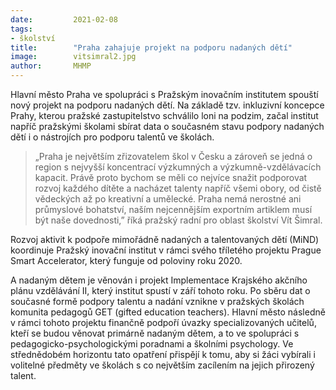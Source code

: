 ```yaml
---
date:         2021-02-08
tags:         
- školství
title:        "Praha zahajuje projekt na podporu nadaných dětí"
image: 	      vitsimral2.jpg
author:       MHMP
---
```


Hlavní město Praha ve spolupráci s Pražským inovačním institutem spouští nový projekt na podporu nadaných dětí. Na základě tzv. inkluzivní koncepce Prahy, kterou pražské zastupitelstvo schválilo loni na podzim, začal institut napříč pražskými školami sbírat data o současném stavu podpory nadaných dětí i o nástrojích pro podporu talentů ve školách.

> „Praha je největším zřizovatelem škol v Česku a zároveň se jedná o region s nejvyšší koncentrací výzkumných a výzkumně-vzdělávacích kapacit. Právě proto bychom se měli co nejvíce snažit podporovat rozvoj každého dítěte a nacházet talenty napříč všemi obory, od čistě vědeckých až po kreativní a umělecké. Praha nemá nerostné ani průmyslové bohatství, naším nejcennějším exportním artiklem musí být naše dovednosti,” říká pražský radní pro oblast školství Vít Šimral.

Rozvoj aktivit k podpoře mimořádně nadaných a talentovaných dětí (MiND) koordinuje Pražský inovační institut v rámci svého tříletého projektu Prague Smart Accelerator, který funguje od poloviny roku 2020.

A nadaným dětem je věnován i projekt Implementace Krajského akčního plánu vzdělávání II, který institut spustí v září tohoto roku. Po sběru dat o současné formě podpory talentu a nadání vznikne v pražských školách komunita pedagogů GET (gifted education teachers). Hlavní město následně v rámci tohoto projektu finančně podpoří úvazky specializovaných učitelů, kteří se budou věnovat primárně nadaným dětem, a to ve spolupráci s pedagogicko-psychologickými poradnami a školními psychology. Ve střednědobém horizontu tato opatření přispějí k tomu, aby si žáci vybírali i volitelné předměty ve školách s co největším zacílením na jejich přirozený talent.
